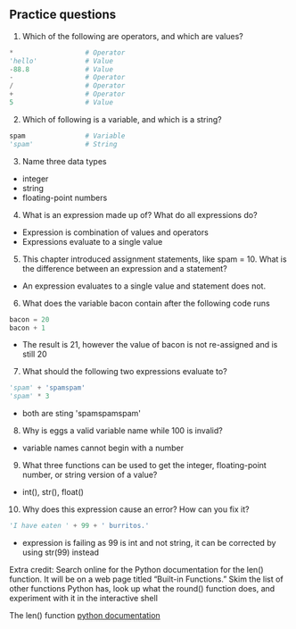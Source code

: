 ## Practice questions

1. Which of the following are operators, and which are values?

  ```python
  *                  # Operator
  'hello'            # Value
  -88.8              # Value
  -                  # Operator
  /                  # Operator
  +                  # Operator
  5                  # Value
  ```

2. Which of following is a variable, and which is a string?

  ```python
  spam               # Variable
  'spam'             # String
  ```

3. Name three data types

- integer
- string
- floating-point numbers

4. What is an expression made up of? What do all expressions do?

- Expression is combination of values and operators
- Expressions evaluate to a single value

5. This chapter introduced assignment statements, like spam = 10. What is the difference between an expression and a statement?

- An expression evaluates to a single value and statement does not.

6. What does the variable bacon contain after the following code runs

  ```python
  bacon = 20
  bacon + 1
  ```

- The result is 21, however the value of bacon is not re-assigned and is still 20

7. What should the following two expressions evaluate to?

 ```python
 'spam' + 'spamspam'
 'spam' * 3
 ```

- both are sting 'spamspamspam'

8. Why is eggs a valid variable name while 100 is invalid?

- variable names cannot begin with a number

9. What three functions can be used to get the integer, floating-point number, or string version of a value?

- int(), str(), float()

10. Why does this expression cause an error? How can you fix it?

 ```python
 'I have eaten ' + 99 + ' burritos.'
 ```

- expression is failing as 99 is int and not string, it can be corrected by using str(99) instead

Extra credit: Search online for the Python documentation for the len() function. It will be on a web page titled “Built-in Functions.” Skim the list of other functions Python has, look up what the round() function does, and experiment with it in the interactive shell

The len() function [python documentation](https://docs.python.org/3/library/functions.html#len)
